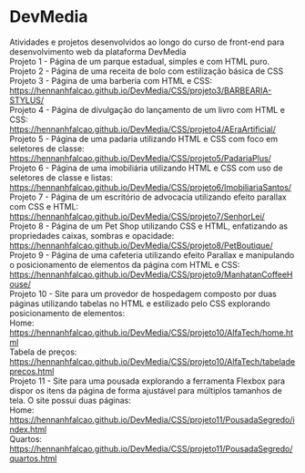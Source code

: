 # DevMedia
Atividades e projetos desenvolvidos ao longo do curso de front-end para desenvolvimento web da plataforma DevMedia  
Projeto 1 - Página de um parque estadual, simples e com HTML puro.  
Projeto 2 - Página de uma receita de bolo com estilização básica de CSS  
Projeto 3 - Página de uma barberia com HTML e CSS:  
    https://hennanhfalcao.github.io/DevMedia/CSS/projeto3/BARBEARIA-STYLUS/    
Projeto 4 - Página de divulgação do lançamento de um livro com HTML e CSS:  
    https://hennanhfalcao.github.io/DevMedia/CSS/projeto4/AEraArtificial/   
Projeto 5 - Página de uma padaria utilizando HTML e CSS com foco em seletores de classe:  
    https://hennanhfalcao.github.io/DevMedia/CSS/projeto5/PadariaPlus/  
Projeto 6 - Página de uma imobiliária utilizando HTML e CSS com uso de seletores de classe e listas:  
    https://hennanhfalcao.github.io/DevMedia/CSS/projeto6/ImobiliariaSantos/    
Projeto 7 - Página de um escritório de advocacia utilizando efeito parallax com CSS e HTML:  
    https://hennanhfalcao.github.io/DevMedia/CSS/projeto7/SenhorLei/  
Projeto 8 - Página de um Pet Shop utilizando CSS e HTML, enfatizando as propriedades caixas, sombras e opacidade:  
    https://hennanhfalcao.github.io/DevMedia/CSS/projeto8/PetBoutique/  
Projeto 9 - Página de uma cafeteria utilizando efeito Parallax e manipulando o posicionamento de elementos da página com HTML e CSS:  
    https://hennanhfalcao.github.io/DevMedia/CSS/projeto9/ManhatanCoffeeHouse/  
Projeto 10 - Site para um provedor de hospedagem composto por duas páginas utilizando tabelas no HTML e estilizado pelo CSS explorando posicionamento de elementos:  
    Home: https://hennanhfalcao.github.io/DevMedia/CSS/projeto10/AlfaTech/home.html  
    Tabela de preços: https://hennanhfalcao.github.io/DevMedia/CSS/projeto10/AlfaTech/tabeladeprecos.html  
Projeto 11 - Site para uma pousada explorando a ferramenta Flexbox para dispor os itens da página de forma ajustável para múltiplos tamanhos de tela. O site possui duas páginas:  
    Home: https://hennanhfalcao.github.io/DevMedia/CSS/projeto11/PousadaSegredo/index.html  
    Quartos: https://hennanhfalcao.github.io/DevMedia/CSS/projeto11/PousadaSegredo/quartos.html  
